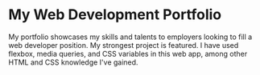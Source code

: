 # My Web Development Portfolio

My portfolio showcases my skills and talents to employers looking to fill a web developer position. My strongest project is featured. I have used flexbox, media queries, and CSS variables in this web app, among other HTML and CSS knowledge I've gained.